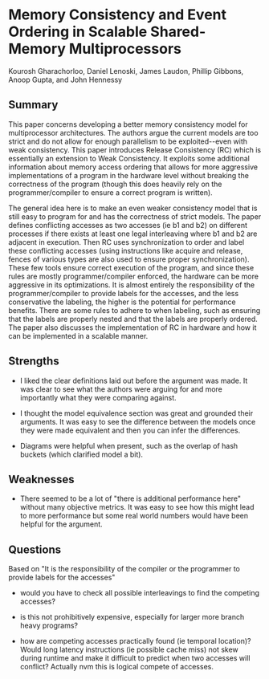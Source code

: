 # Memory Consistency and Event Ordering in Scalable Shared-Memory Multiprocessors
Kourosh Gharachorloo, Daniel Lenoski, James Laudon, Phillip Gibbons, Anoop Gupta, and John Hennessy

## Summary

This paper concerns developing a better memory consistency model for multiprocessor architectures. The authors argue the current models are too strict and do not allow for enough parallelism to be exploited--even with weak consistency. This paper introduces Release Consistency (RC) which is essentially an extension to Weak Consistency. It exploits some additional information about memory access ordering that allows for more aggressive implementations of a program in the hardware level without breaking the correctness of the program (though this does heavily rely on the programmer/compiler to ensure a correct program is written).

The general idea here is to make an even weaker consistency model that is still easy to program for and has the correctness of strict models. The paper defines conflicting accesses as two accesses (ie b1 and b2) on different processes if there exists at least one legal interleaving where b1 and b2 are adjacent in execution. Then RC uses synchronization to order and label these conflicting accesses (using instructions like acquire and release, fences of various types are also used to ensure proper synchronization). These few tools ensure correct execution of the program, and since these rules are mostly programmer/compiler enforced, the hardware can be more aggressive in its optimizations. It is almost entirely the responsibility of the programmer/compiler to provide labels for the accesses, and the less conservative the labeling, the higher is the potential for performance benefits. There are some rules to adhere to when labeling, such as ensuring that the labels are properly nested and that the labels are properly ordered. The paper also discusses the implementation of RC in hardware and how it can be implemented in a scalable manner.

## Strengths

- I liked the clear definitions laid out before the argument was made. It was clear to see what the authors were arguing for and more importantly what they were comparing against.

- I thought the model equivalence section was great and grounded their arguments. It was easy to see the difference between the models once they were made equivalent and then you can infer the differences.

- Diagrams were helpful when present, such as the overlap of hash buckets (which clarified model a bit).

## Weaknesses

- There seemed to be a lot of "there is additional performance here" without many objective metrics. It was easy to see how this might lead to more performance but some real world numbers would have been helpful for the argument.

## Questions

Based on "It is the responsibility of the compiler or the programmer to provide labels for the accesses"
- would you have to check all possible interleavings to find the competing accesses?
- is this not prohibitively expensive, especially for larger more branch heavy programs?

- how are competing accesses practically found (ie temporal location)? Would long latency instructions (ie possible cache miss) not skew during runtime and make it difficult to predict when two accesses will conflict? Actually nvm this is logical compete of accesses.
